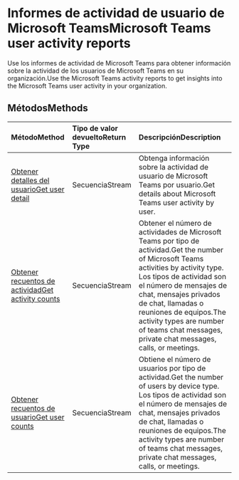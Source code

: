 # <a name="microsoft-teams-user-activity-reports"></a><span data-ttu-id="c009b-101">Informes de actividad de usuario de Microsoft Teams</span><span class="sxs-lookup"><span data-stu-id="c009b-101">Microsoft Teams user activity reports</span></span>

<span data-ttu-id="c009b-102">Use los informes de actividad de Microsoft Teams para obtener información sobre la actividad de los usuarios de Microsoft Teams en su organización.</span><span class="sxs-lookup"><span data-stu-id="c009b-102">Use the Microsoft Teams activity reports to get insights into the Microsoft Teams user activity in your organization.</span></span>

## <a name="methods"></a><span data-ttu-id="c009b-103">Métodos</span><span class="sxs-lookup"><span data-stu-id="c009b-103">Methods</span></span>

| <span data-ttu-id="c009b-104">Método</span><span class="sxs-lookup"><span data-stu-id="c009b-104">Method</span></span>                                   | <span data-ttu-id="c009b-105">Tipo de valor devuelto</span><span class="sxs-lookup"><span data-stu-id="c009b-105">Return Type</span></span> | <span data-ttu-id="c009b-106">Descripción</span><span class="sxs-lookup"><span data-stu-id="c009b-106">Description</span></span>                              |
| :--------------------------------------- | :---------- | :--------------------------------------- |
| [<span data-ttu-id="c009b-107">Obtener detalles del usuario</span><span class="sxs-lookup"><span data-stu-id="c009b-107">Get user detail</span></span>](../api/reportroot_getteamsuseractivityuserdetail.md) | <span data-ttu-id="c009b-108">Secuencia</span><span class="sxs-lookup"><span data-stu-id="c009b-108">Stream</span></span>      | <span data-ttu-id="c009b-109">Obtenga información sobre la actividad de usuario de Microsoft Teams por usuario.</span><span class="sxs-lookup"><span data-stu-id="c009b-109">Get details about Microsoft Teams user activity by user.</span></span> |
| [<span data-ttu-id="c009b-110">Obtener recuentos de actividad</span><span class="sxs-lookup"><span data-stu-id="c009b-110">Get activity counts</span></span>](../api/reportroot_getteamsuseractivitycounts.md) | <span data-ttu-id="c009b-111">Secuencia</span><span class="sxs-lookup"><span data-stu-id="c009b-111">Stream</span></span>      | <span data-ttu-id="c009b-112">Obtener el número de actividades de Microsoft Teams por tipo de actividad.</span><span class="sxs-lookup"><span data-stu-id="c009b-112">Get the number of Microsoft Teams activities by activity type.</span></span> <span data-ttu-id="c009b-113">Los tipos de actividad son el número de mensajes de chat, mensajes privados de chat, llamadas o reuniones de equipos.</span><span class="sxs-lookup"><span data-stu-id="c009b-113">The activity types are number of teams chat messages, private chat messages, calls, or meetings.</span></span> |
| [<span data-ttu-id="c009b-114">Obtener recuentos de usuario</span><span class="sxs-lookup"><span data-stu-id="c009b-114">Get user counts</span></span>](../api/reportroot_getteamsuseractivityusercounts.md) | <span data-ttu-id="c009b-115">Secuencia</span><span class="sxs-lookup"><span data-stu-id="c009b-115">Stream</span></span>      | <span data-ttu-id="c009b-116">Obtiene el número de usuarios por tipo de actividad.</span><span class="sxs-lookup"><span data-stu-id="c009b-116">Get the number of users by device type.</span></span> <span data-ttu-id="c009b-117">Los tipos de actividad son el número de mensajes de chat, mensajes privados de chat, llamadas o reuniones de equipos.</span><span class="sxs-lookup"><span data-stu-id="c009b-117">The activity types are number of teams chat messages, private chat messages, calls, or meetings.</span></span> |
